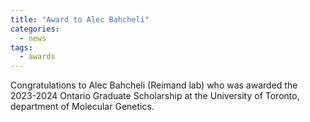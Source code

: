 ```yaml
---
title: "Award to Alec Bahcheli"
categories:
  - news
tags:
  - awards
---
```


Congratulations to Alec Bahcheli (Reimand lab) who was awarded the 2023-2024 Ontario Graduate Scholarship at the University of Toronto, department of Molecular Genetics.